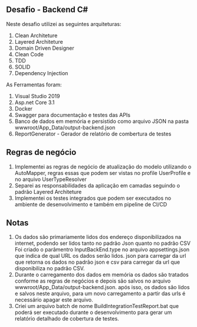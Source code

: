 ## Desafio - Backend C#

Neste desafio utilizei as seguintes arquiteturas:

1. Clean Architeture
2. Layered Architeture
3. Domain Driven Designer
4. Clean Code
5. TDD
6. SOLID
7. Dependency Injection

As Ferramentas foram:

1. Visual Studio 2019
2. Asp.net Core 3.1
3. Docker
4. Swagger para documentação e testes das APIs
5. Banco de dados em memória e persistido como arquivo JSON na pasta wwwroot/App_Data/output-backend.json
6. ReportGenerator - Gerador de relatório de combertura de testes

## Regras de negócio

1. Implementei as regras de negócio de atualização do modelo utilizando o AutoMapper, regras essas que podem ser vistas no profile UserProfile e no arquivo UserTypeResolver
2. Separei as responsabilidades da aplicação em camadas seguindo o padrão Layered Architeture
3. Implementei os testes integrados que podem ser executados no ambiente de desenvolvimento e também em pipeline de CI/CD

## Notas

1. Os dados são primariamente lidos dos endereço disponibilizados na internet, podendo ser lidos tanto no padrão Json quanto no padrão CSV
	Foi criado o parâmentro InputBackEnd.type no arquivo appsettings.json que indica de qual URL os dados serão lidos.
	json para carregar da url que retorna os dados no padrão json e csv para carregar da url que disponibiliza no padrão CSV.
2. Durante o carregamento dos dados em memória os dados são tratados conforme as regras de negócios e depois são salvos no arquivo wwwroot/App_Data/output-backend.json.
	após isso, os dados são lidos e salvos neste arquivo, para um novo carregamento a partir das urls é necessário apagar este arquivo.
3. Criei um arquivo batch de nome BuildIntegrationTestReport.bat que poderá ser executado durante o desenvolvimento para gerar um relatório detalhado de cobertura de testes.
